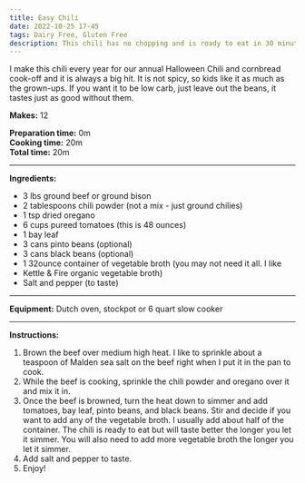 ```yaml
---
title: Easy Chili
date: 2022-10-25 17-45
tags: Dairy Free, Gluten Free
description: This chili has no chopping and is ready to eat in 30 minutes or less!
---
```

I make this chili every year for our annual Halloween Chili and cornbread cook-off and it is always a big hit. It is not spicy, so kids like it as much as the grown-ups. If you want it to be low carb, just leave out the beans, it tastes just as good without them.

**Makes:** 12

**Preparation time:** 0m  
**Cooking time:** 20m  
**Total time:** 20m

---

**Ingredients:**

- 3 lbs ground beef or ground bison
- 2 tablespoons chili powder (not a mix - just ground chilies)
- 1 tsp dried oregano
- 6 cups pureed tomatoes (this is 48 ounces)
- 1 bay leaf
- 3 cans pinto beans (optional)
- 3 cans black beans (optional)
- 1 32ounce container of vegetable broth (you may not need it all. I like
- Kettle & Fire organic vegetable broth)
- Salt and pepper (to taste)

---

**Equipment:** 
Dutch oven, stockpot or 6 quart slow cooker

---

**Instructions:**

1. Brown the beef over medium high heat. I like to sprinkle about a teaspoon of Malden sea salt on the beef right when I put it in the pan to cook. 
1. While the beef is cooking, sprinkle the chili powder and oregano over it and mix it in.
1. Once the beef is browned, turn the heat down to simmer and add tomatoes, bay leaf, pinto beans, and black beans. Stir and decide if you want to add any of the vegetable broth. I usually add about half of the container. The chili is ready to eat but will taste better the longer you let it simmer. You will also need to add more vegetable broth the longer you let it simmer.
1. Add salt and pepper to taste. 
1. Enjoy!

